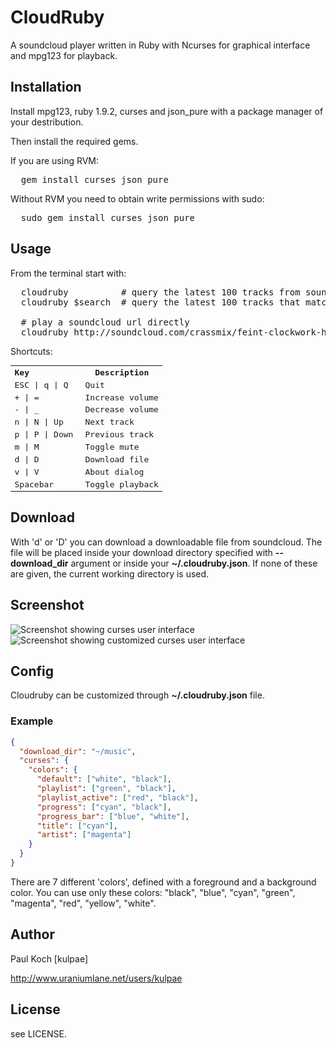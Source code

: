 # CloudRuby

A soundcloud player written in Ruby with Ncurses for graphical interface and mpg123
for playback.

## Installation

Install mpg123, ruby 1.9.2, curses and json_pure with a package manager of your
destribution.

Then install the required gems.

If you are using RVM:
<pre>
  gem install curses json_pure
</pre>

Without RVM you need to obtain write permissions with sudo:
<pre>
  sudo gem install curses json_pure
</pre>

## Usage
From the terminal start with:
<pre>
  cloudruby          # query the latest 100 tracks from soundcloud 
  cloudruby $search  # query the latest 100 tracks that match the $search keyword
  
  # play a soundcloud url directly
  cloudruby http://soundcloud.com/crassmix/feint-clockwork-hearts-crass
</pre>

Shortcuts:
<table style="font-family: monospace">
<tr><th width="100px" align="left">Key</th><th>Description</th></tr>
<tr><td>ESC | q | Q        </td><td>Quit</td></tr>
<tr><td>+ | =        </td><td>Increase volume</td></tr>
<tr><td>- | _        </td><td>Decrease volume</td></tr>
<tr><td>n | N | Up   </td><td>Next track</td></tr>
<tr><td>p | P | Down </td><td>Previous track</td></tr>
<tr><td>m | M        </td><td>Toggle mute</td></tr>
<tr><td>d | D        </td><td>Download file</td></tr>
<tr><td>v | V        </td><td>About dialog</td></tr>
<tr><td>Spacebar     </td><td>Toggle playback</td></tr>
</table>

## Download

With 'd' or 'D' you can download a downloadable file from soundcloud. The file
will be placed inside your download directory specified with **--download_dir** argument
or inside your **~/.cloudruby.json**. If none of these are given, the current working 
directory is used.

## Screenshot

![Screenshot showing curses user interface](https://dl.dropboxusercontent.com/u/16104361/images/cloudruby-default.png)
![Screenshot showing customized curses user interface](https://dl.dropboxusercontent.com/u/16104361/images/cloudruby-custom.png)

## Config

Cloudruby can be customized through **~/.cloudruby.json** file.

### Example
```json
{
  "download_dir": "~/music",
  "curses": {
    "colors": {
      "default": ["white", "black"],
      "playlist": ["green", "black"],
      "playlist_active": ["red", "black"],
      "progress": ["cyan", "black"],
      "progress_bar": ["blue", "white"],
      "title": ["cyan"],
      "artist": ["magenta"]
    }
  }
}
```

There are 7 different 'colors', defined with a foreground and a background color.
You can use only these colors: "black", "blue", "cyan", "green", "magenta", "red", "yellow", "white".

## Author
Paul Koch [kulpae]

http://www.uraniumlane.net/users/kulpae

## License
see LICENSE.
